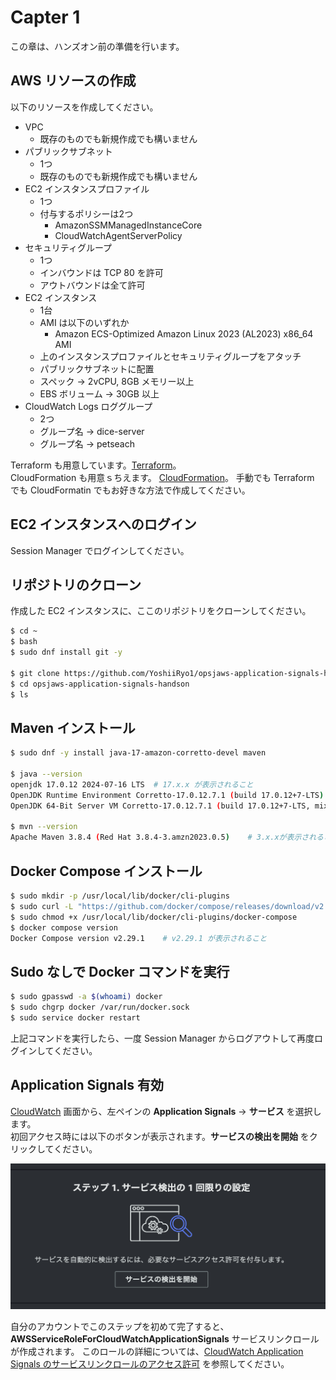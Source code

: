 # Capter 1

この章は、ハンズオン前の準備を行います。  

## AWS リソースの作成

以下のリソースを作成してください。  

- VPC
  - 既存のものでも新規作成でも構いません
- パブリックサブネット
  - 1つ
  - 既存のものでも新規作成でも構いません
- EC2 インスタンスプロファイル
  - 1つ
  - 付与するポリシーは2つ
    - AmazonSSMManagedInstanceCore
    - CloudWatchAgentServerPolicy
- セキュリティグループ
  - 1つ
  - インバウンドは TCP 80 を許可
  - アウトバウンドは全て許可
- EC2 インスタンス
  - 1台
  - AMI は以下のいずれか
    - Amazon ECS-Optimized Amazon Linux 2023 (AL2023) x86_64 AMI
  - 上のインスタンスプロファイルとセキュリティグループをアタッチ
  - パブリックサブネットに配置
  - スペック -> 2vCPU, 8GB メモリー以上
  - EBS ボリューム -> 30GB 以上
- CloudWatch Logs ロググループ
  - 2つ
  - グループ名 -> dice-server
  - グループ名 -> petseach


Terraform も用意しています。[Terraform](../terraform)。  
CloudFormation も用意ｓちえます。 [CloudFormation](../cloudformation)。
手動でも Terraform でも CloudFormatin でもお好きな方法で作成してください。  

## EC2 インスタンスへのログイン

Session Manager でログインしてください。  


## リポジトリのクローン

作成した EC2 インスタンスに、ここのリポジトリをクローンしてください。  

```bash
$ cd ~
$ bash
$ sudo dnf install git -y

$ git clone https://github.com/YoshiiRyo1/opsjaws-application-signals-handson.git
$ cd opsjaws-application-signals-handson
$ ls
```

## Maven インストール

```bash
$ sudo dnf -y install java-17-amazon-corretto-devel maven

$ java --version
openjdk 17.0.12 2024-07-16 LTS  # 17.x.x が表示されること
OpenJDK Runtime Environment Corretto-17.0.12.7.1 (build 17.0.12+7-LTS)    # 17.x.x が表示されること
OpenJDK 64-Bit Server VM Corretto-17.0.12.7.1 (build 17.0.12+7-LTS, mixed mode, sharing)    # 17.x.x が表示されること

$ mvn --version
Apache Maven 3.8.4 (Red Hat 3.8.4-3.amzn2023.0.5)    # 3.x.xが表示されること
```

## Docker Compose インストール

```bash
$ sudo mkdir -p /usr/local/lib/docker/cli-plugins
$ sudo curl -L "https://github.com/docker/compose/releases/download/v2.29.1/docker-compose-$(uname -s)-$(uname -m)" -o /usr/local/lib/docker/cli-plugins/docker-compose
$ sudo chmod +x /usr/local/lib/docker/cli-plugins/docker-compose
$ docker compose version
Docker Compose version v2.29.1    # v2.29.1 が表示されること
```

## Sudo なしで Docker コマンドを実行

``` bash
$ sudo gpasswd -a $(whoami) docker
$ sudo chgrp docker /var/run/docker.sock
$ sudo service docker restart
```

上記コマンドを実行したら、一度 Session Manager からログアウトして再度ログインしてください。  


## Application Signals 有効

[CloudWatch](https://ap-northeast-1.console.aws.amazon.com/cloudwatch/home?region=ap-northeast-1#application-signals:services) 画面から、左ペインの **Application Signals** → **サービス** を選択します。  
初回アクセス時には以下のボタンが表示されます。**サービスの検出を開始** をクリックしてください。  

![alt text](./imgs/chap1_enable.png)


自分のアカウントでこのステップを初めて完了すると、**AWSServiceRoleForCloudWatchApplicationSignals** サービスリンクロールが作成されます。
このロールの詳細については、[CloudWatch Application Signals のサービスリンクロールのアクセス許可](https://docs.aws.amazon.com/ja_jp/AmazonCloudWatch/latest/monitoring/using-service-linked-roles.html#service-linked-role-signals) を参照してください。  


